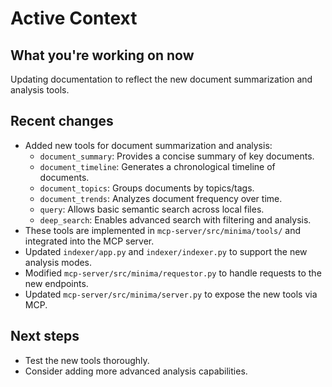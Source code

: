 # Active Context

## What you're working on now
Updating documentation to reflect the new document summarization and analysis tools.

## Recent changes
- Added new tools for document summarization and analysis:
  - `document_summary`: Provides a concise summary of key documents.
  - `document_timeline`: Generates a chronological timeline of documents.
  - `document_topics`: Groups documents by topics/tags.
  - `document_trends`: Analyzes document frequency over time.
  - `query`: Allows basic semantic search across local files.
  - `deep_search`: Enables advanced search with filtering and analysis.
- These tools are implemented in `mcp-server/src/minima/tools/` and integrated into the MCP server.
- Updated `indexer/app.py` and `indexer/indexer.py` to support the new analysis modes.
- Modified `mcp-server/src/minima/requestor.py` to handle requests to the new endpoints.
- Updated `mcp-server/src/minima/server.py` to expose the new tools via MCP.

## Next steps
- Test the new tools thoroughly.
- Consider adding more advanced analysis capabilities.
